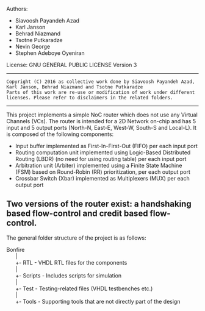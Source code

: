 Authors:

  * Siavoosh Payandeh Azad
  * Karl Janson
  * Behrad Niazmand
  * Tsotne Putkaradze
  * Nevin George 
  * Stephen Adeboye Oyeniran 

License:  	GNU GENERAL PUBLIC LICENSE Version 3

----------------------------------------------------------------------------------------------------------------------------
	Copyright (C) 2016 as collective work done by Siavoosh Payandeh Azad, Karl Janson, Behrad Niazmand and Tsotne Putkaradze
	Parts of this work are re-use or modification of work under different licenses. Please refer to disclaimers in the related folders.
----------------------------------------------------------------------------------------------------------------------------

This project implements a simple NoC router which does not use any Virtual Channels (VCs). The router is intended for a 2D Network on-chip and has 5 input and 5 output ports (North-N, East-E, West-W, South-S and Local-L). It is composed of the following components:

- Input buffer implemented as First-In-First-Out (FIFO) per each input port
- Routing computation unit implemented using Logic-Based Distributed Routing (LBDR) (no need for using routing table) per each input port
- Arbitration unit (Arbiter) implemented using a Finite State Machine (FSM) based on Round-Robin (RR) prioritization, per each output port
- Crossbar Switch (Xbar) implemented as Multiplexers (MUX) per each output port

Two versions of the router exist: a handshaking based flow-control and credit based flow-control. 
----------------------------------------------------------------------------------------------------------------------------

The general folder structure of the project is as follows:

Bonfire  
&nbsp; &nbsp; &nbsp; |  
&nbsp; &nbsp; &nbsp; +- RTL - VHDL RTL files for the components  
&nbsp; &nbsp; &nbsp; |  
&nbsp; &nbsp; &nbsp; +- Scripts - Includes scripts for simulation  
&nbsp; &nbsp; &nbsp; |  
&nbsp; &nbsp; &nbsp; +- Test - Testing-related files (VHDL testbenches etc.)  
&nbsp; &nbsp; &nbsp; |  
&nbsp; &nbsp; &nbsp; +- Tools - Supporting tools that are not directly part of the design  
